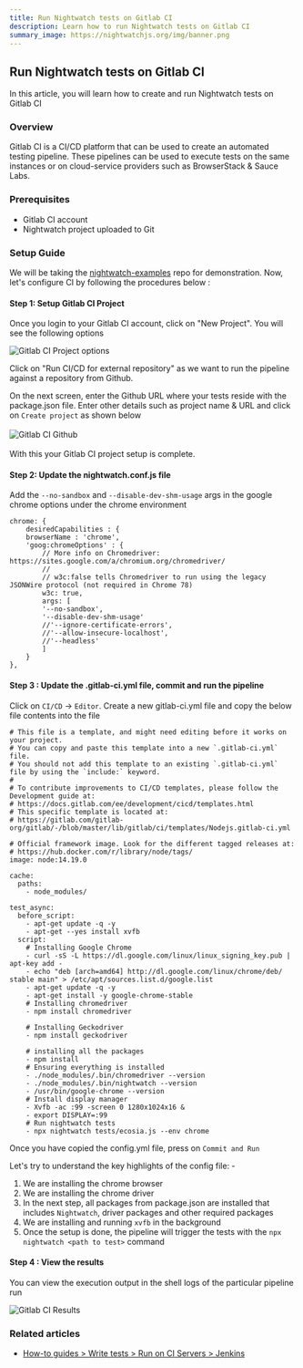 ```yaml
---
title: Run Nightwatch tests on Gitlab CI
description: Learn how to run Nightwatch tests on Gitlab CI
summary_image: https://nightwatchjs.org/img/banner.png
---
```


<div class="page-header"><h2>Run Nightwatch tests on Gitlab CI</h2></div>

In this article, you will learn how to create and run Nightwatch tests on Gitlab CI

### Overview

Gitlab CI is a CI/CD platform that can be used to create an automated testing pipeline. These pipelines can be used to execute tests on the same instances or on cloud-service providers such as BrowserStack & Sauce Labs.

### Prerequisites
- Gitlab CI account
- Nightwatch project uploaded to Git


### Setup Guide
We will be taking the [nightwatch-examples](https://github.com/nightwatchjs/nightwatch-examples) repo for demonstration. Now, let's configure CI by following the procedures below :


#### Step 1:  Setup Gitlab CI Project
Once you login to your Gitlab CI account, click on "New Project". You will see the following options

![Gitlab CI Project options](https://user-images.githubusercontent.com/1677755/191430866-d944c965-3fcb-4128-a878-30e816acb6be.png)

Click on "Run CI/CD for external repository" as we want to run the pipeline against a repository from Github. 

On the next screen, enter the Github URL where your tests reside with the package.json file. Enter other details such as project name & URL and click on `Create project` as shown below
<br>
<br>
![Gitlab CI Github](https://user-images.githubusercontent.com/1677755/191431627-b1756eda-3357-4525-b4cd-b92b8274c470.png)
<br>
<br>
With this your Gitlab CI project setup is complete. 

#### Step 2:  Update the nightwatch.conf.js file
Add the `--no-sandbox` and `--disable-dev-shm-usage` args in the google chrome options under the chrome environment 

<pre><code class="yml">chrome: {
    desiredCapabilities : {
    browserName : 'chrome',
    'goog:chromeOptions' : {
        // More info on Chromedriver: https://sites.google.com/a/chromium.org/chromedriver/
        //
        // w3c:false tells Chromedriver to run using the legacy JSONWire protocol (not required in Chrome 78)
        w3c: true,
        args: [
        '--no-sandbox',
        '--disable-dev-shm-usage'
        //'--ignore-certificate-errors',
        //'--allow-insecure-localhost',
        //'--headless'
        ]
    }
},
</code></pre>

#### Step 3 : Update the .gitlab-ci.yml file, commit and run the pipeline

Click on `CI/CD` -> `Editor`. Create a new gitlab-ci.yml file and copy the below file contents into the file

<pre><code class="yml"># This file is a template, and might need editing before it works on your project.
# You can copy and paste this template into a new `.gitlab-ci.yml` file.
# You should not add this template to an existing `.gitlab-ci.yml` file by using the `include:` keyword.
#
# To contribute improvements to CI/CD templates, please follow the Development guide at:
# https://docs.gitlab.com/ee/development/cicd/templates.html
# This specific template is located at:
# https://gitlab.com/gitlab-org/gitlab/-/blob/master/lib/gitlab/ci/templates/Nodejs.gitlab-ci.yml

# Official framework image. Look for the different tagged releases at:
# https://hub.docker.com/r/library/node/tags/
image: node:14.19.0

cache:
  paths:
    - node_modules/

test_async:
  before_script:
    - apt-get update -q -y
    - apt-get --yes install xvfb
  script:
    # Installing Google Chrome
    - curl -sS -L https://dl.google.com/linux/linux_signing_key.pub | apt-key add -
    - echo "deb [arch=amd64] http://dl.google.com/linux/chrome/deb/ stable main" > /etc/apt/sources.list.d/google.list
    - apt-get update -q -y
    - apt-get install -y google-chrome-stable
    # Installing chromedriver
    - npm install chromedriver

    # Installing Geckodriver
    - npm install geckodriver

    # installing all the packages
    - npm install 
    # Ensuring everything is installed
    - ./node_modules/.bin/chromedriver --version
    - ./node_modules/.bin/nightwatch --version
    - /usr/bin/google-chrome --version
    # Install display manager
    - Xvfb -ac :99 -screen 0 1280x1024x16 &
    - export DISPLAY=:99
    # Run nightwatch tests
    - npx nightwatch tests/ecosia.js --env chrome
</code></pre>

Once you have copied the config.yml file, press on `Commit and Run`

Let's try to understand the key highlights of the config file: -
1. We are installing the chrome browser
2. We are installing the chrome driver
3. In the next step, all packages from package.json are installed that includes `Nightwatch`, driver packages and other required packages
4. We are installing and running `xvfb` in the background
5. Once the setup is done, the pipeline will trigger the tests with the `npx nightwatch <path to test>` command

#### Step 4 : View the results

You can view the execution output in the shell logs of the particular pipeline run

![Gitlab CI Results](https://user-images.githubusercontent.com/1677755/191442560-0973bf79-8b45-4a25-bb34-44f72757554a.png)


### Related articles
- [How-to guides > Write tests > Run on CI Servers > Jenkins ](/guide/ci-integrations/run-nightwatch-on-jenkins.html)
